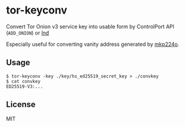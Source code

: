 # tor-keyconv

Convert Tor Onion v3 service key into usable form by ControlPort API (`ADD_ONION`) or [lnd][lnd]

Especially useful for converting vanity address generated by [mkp224o][mkp224o].

## Usage

```shell
$ tor-keyconv -key ./key/hs_ed25519_secret_key > ./convkey
$ cat convkey
ED25519-V3:...
```

## License

MIT

[lnd]: https://github.com/lightningnetwork/lnd
[mkp224o]: https://github.com/cathugger/mkp224o
